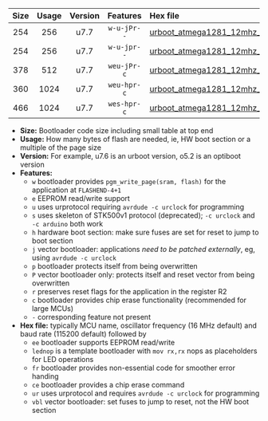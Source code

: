 |Size|Usage|Version|Features|Hex file|
|:-:|:-:|:-:|:-:|:--|
|254|256|u7.7|`w-u-jPr--`|[urboot_atmega1281_12mhz_57600bps_lednop_ur_vbl.hex](https://raw.githubusercontent.com/stefanrueger/urboot.hex/main/mcus/atmega1281/fcpu_12mhz/57600_bps/urboot_atmega1281_12mhz_57600bps_lednop_ur_vbl.hex)|
|254|256|u7.7|`w-u-jpr--`|[urboot_atmega1281_12mhz_57600bps_lednop_fr_ur_vbl.hex](https://raw.githubusercontent.com/stefanrueger/urboot.hex/main/mcus/atmega1281/fcpu_12mhz/57600_bps/urboot_atmega1281_12mhz_57600bps_lednop_fr_ur_vbl.hex)|
|378|512|u7.7|`weu-jPr-c`|[urboot_atmega1281_12mhz_57600bps_ee_lednop_fr_ce_ur_vbl.hex](https://raw.githubusercontent.com/stefanrueger/urboot.hex/main/mcus/atmega1281/fcpu_12mhz/57600_bps/urboot_atmega1281_12mhz_57600bps_ee_lednop_fr_ce_ur_vbl.hex)|
|360|1024|u7.7|`weu-hpr-c`|[urboot_atmega1281_12mhz_57600bps_ee_lednop_fr_ce_ur.hex](https://raw.githubusercontent.com/stefanrueger/urboot.hex/main/mcus/atmega1281/fcpu_12mhz/57600_bps/urboot_atmega1281_12mhz_57600bps_ee_lednop_fr_ce_ur.hex)|
|466|1024|u7.7|`wes-hpr-c`|[urboot_atmega1281_12mhz_57600bps_ee_lednop_fr_ce.hex](https://raw.githubusercontent.com/stefanrueger/urboot.hex/main/mcus/atmega1281/fcpu_12mhz/57600_bps/urboot_atmega1281_12mhz_57600bps_ee_lednop_fr_ce.hex)|

- **Size:** Bootloader code size including small table at top end
- **Usage:** How many bytes of flash are needed, ie, HW boot section or a multiple of the page size
- **Version:** For example, u7.6 is an urboot version, o5.2 is an optiboot version
- **Features:**
  + `w` bootloader provides `pgm_write_page(sram, flash)` for the application at `FLASHEND-4+1`
  + `e` EEPROM read/write support
  + `u` uses urprotocol requiring `avrdude -c urclock` for programming
  + `s` uses skeleton of STK500v1 protocol (deprecated); `-c urclock` and `-c arduino` both work
  + `h` hardware boot section: make sure fuses are set for reset to jump to boot section
  + `j` vector bootloader: applications *need to be patched externally*, eg, using `avrdude -c urclock`
  + `p` bootloader protects itself from being overwritten
  + `P` vector bootloader only: protects itself and reset vector from being overwritten
  + `r` preserves reset flags for the application in the register R2
  + `c` bootloader provides chip erase functionality (recommended for large MCUs)
  + `-` corresponding feature not present
- **Hex file:** typically MCU name, oscillator frequency (16 MHz default) and baud rate (115200 default) followed by
  + `ee` bootloader supports EEPROM read/write
  + `lednop` is a template bootloader with `mov rx,rx` nops as placeholders for LED operations
  + `fr` bootloader provides non-essential code for smoother error handing
  + `ce` bootloader provides a chip erase command
  + `ur` uses urprotocol and requires `avrdude -c urclock` for programming
  + `vbl` vector bootloader: set fuses to jump to reset, not the HW boot section
